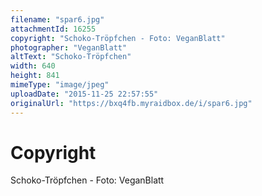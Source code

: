 ```yaml
---
filename: "spar6.jpg"
attachmentId: 16255
copyright: "Schoko-Tröpfchen - Foto: VeganBlatt"
photographer: "VeganBlatt"
altText: "Schoko-Tröpfchen"
width: 640
height: 841
mimeType: "image/jpeg"
uploadDate: "2015-11-25 22:57:55"
originalUrl: "https://bxq4fb.myraidbox.de/i/spar6.jpg"
---
```


# Copyright

Schoko-Tröpfchen - Foto: VeganBlatt

